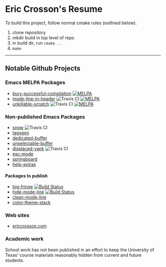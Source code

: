 # Eric Crosson's Resume

To build this project, follow normal cmake rules (outlined below).

1. clone repository
2. mkdir build in top level of repo
3. in build dir, run `cmake ..`
4. `make`

---

## Notable Github Projects

### Emacs MELPA Packages
- [bury-successful-compilation](https://github.com/EricCrosson/bury-successful-compilation) [![MELPA](http://melpa.org/packages/bury-successful-compilation-badge.svg)](http://melpa.org/#/bury-successful-compilation)
- [mode-line-in-header](https://github.com/EricCrosson/mode-line-in-header) ![Travis CI](https://travis-ci.org/EricCrosson/mode-line-in-header.svg) [![MELPA](http://melpa.org/packages/mode-line-in-header-badge.svg)](http://melpa.org/#/mode-line-in-header)
- [unkillable-scratch](https://github.com/EricCrosson/unkillable-scratch) ![Travis CI](https://travis-ci.org/EricCrosson/unkillable-scratch.svg?branch=master) [![MELPA](http://melpa.org/packages/unkillable-scratch-badge.svg)](http://melpa.org/#/unkillable-scratch)

### Non-published Emacs Packages
- [snow](https://github.com/EricCrosson/snow) ![Travis CI](https://travis-ci.org/EricCrosson/snow.svg)
- [tagsgen](https://github.com/EricCrosson/tagsgen)
- [dedicated-buffer](https://github.com/EricCrosson/dedicated-buffer)
- [unselectable-buffer](https://github.com/EricCrosson/unselectable-buffer)
- [displaced-yank](https://github.com/EricCrosson/displaced-yank) ![Travis CI](https://travis-ci.org/EricCrosson/displaced-yank.svg)
- [esc-mode](https://github.com/EricCrosson/esc-mode)
- [springboard](https://github.com/EricCrosson/springboard)
- [help-extras](https://github.com/EricCrosson/help-extras)

#### Packages to publish
- [big-fringe](https://github.com/EricCrosson/big-fringe) [![Build Status](https://travis-ci.org/EricCrosson/big-fringe.svg)](https://travis-ci.org/EricCrosson/big-fringe)
- [hide-mode-line](https://github.com/EricCrosson/hide-mode-line) [![Build Status](https://travis-ci.org/EricCrosson/hide-mode-line.svg?branch=master)](https://travis-ci.org/EricCrosson/hide-mode-line)
- [clean-mode-line](https://github.com/EricCrosson/clean-mode-line)
- [color-theme-stack](https://github.com/EricCrosson/color-theme-stack)

### Web sites
- [ericcrosson.com](https://github.com/EricCrosson/ericcrosson.github.io)

### Academic work
School work has not been published in an effort to keep the University
of Texas' course materials reasonably hidden from current and future
students.
